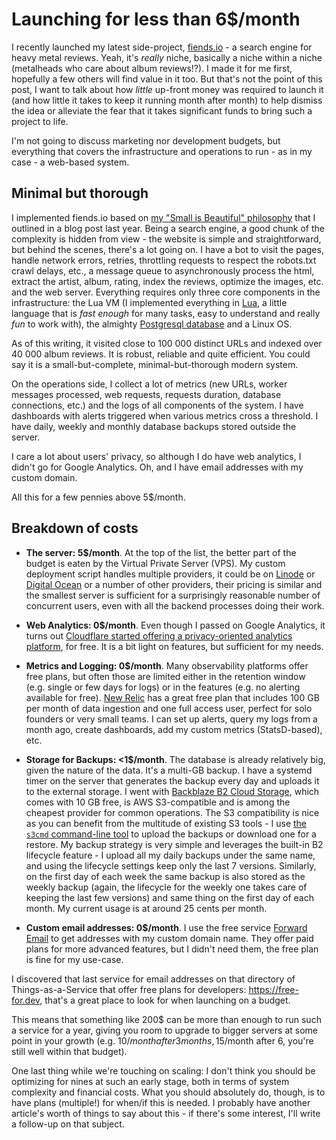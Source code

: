 # Launching for less than 6$/month

I recently launched my latest side-project, [fiends.io](https://www.fiends.io) - a search engine for heavy metal reviews. Yeah, it's *really* niche, basically a niche within a niche (metalheads who care about album reviews!?). I made it for me first, hopefully a few others will find value in it too. But that's not the point of this post, I want to talk about how *little* up-front money was required to launch it (and how little it takes to keep it running month after month) to help dismiss the idea or alleviate the fear that it takes significant funds to bring such a project to life.

I'm not going to discuss marketing nor development budgets, but everything that covers the infrastructure and operations to run - as in my case - a web-based system.

## Minimal but thorough

I implemented fiends.io based on [my "Small is Beautiful" philosophy](https://mna.dev/posts/small-is-beautiful.html) that I outlined in a blog post last year. Being a search engine, a good chunk of the complexity is hidden from view - the website is simple and straightforward, but behind the scenes, there's a lot going on. I have a bot to visit the pages, handle network errors, retries, throttling requests to respect the robots.txt crawl delays, etc., a message queue to asynchronously process the html, extract the artist, album, rating, index the reviews, optimize the images, etc. and the web server. Everything requires only three core components in the infrastructure: the Lua VM (I implemented everything in [Lua](https://www.lua.org/), a little language that is *fast enough* for many tasks, easy to understand and really *fun* to work with), the almighty [Postgresql database](https://www.postgresql.org/) and a Linux OS.

As of this writing, it visited close to 100 000 distinct URLs and indexed over 40 000 album reviews. It is robust, reliable and quite efficient. You could say it is a small-but-complete, minimal-but-thorough modern system.

On the operations side, I collect a lot of metrics (new URLs, worker messages processed, web requests, requests duration, database connections, etc.) and the logs of all components of the system. I have dashboards with alerts triggered when various metrics cross a threshold. I have daily, weekly and monthly database backups stored outside the server.

I care a lot about users' privacy, so although I do have web analytics, I didn't go for Google Analytics. Oh, and I have email addresses with my custom domain.

All this for a few pennies above 5$/month.

## Breakdown of costs

* **The server: 5$/month**. At the top of the list, the better part of the budget is eaten by the Virtual Private Server (VPS). My custom deployment script handles multiple providers, it could be on [Linode](https://www.linode.com/) or [Digital Ocean](https://www.digitalocean.com/) or a number of other providers, their pricing is similar and the smallest server is sufficient for a surprisingly reasonable number of concurrent users, even with all the backend processes doing their work.

* **Web Analytics: 0$/month**. Even though I passed on Google Analytics, it turns out [Cloudflare started offering a privacy-oriented analytics platform](https://www.cloudflare.com/web-analytics/), for free. It is a bit light on features, but sufficient for my needs.

* **Metrics and Logging: 0$/month**. Many observability platforms offer free plans, but often those are limited either in the retention window (e.g. single or few days for logs) or in the features (e.g. no alerting available for free). [New Relic](https://newrelic.com/pricing) has a great free plan that includes 100 GB per month of data ingestion and one full access user, perfect for solo founders or very small teams. I can set up alerts, query my logs from a month ago, create dashboards, add my custom metrics (StatsD-based), etc.

* **Storage for Backups: <1$/month**. The database is already relatively big, given the nature of the data. It's a multi-GB backup. I have a systemd timer on the server that generates the backup every day and uploads it to the external storage. I went with [Backblaze B2 Cloud Storage](https://www.backblaze.com/b2/cloud-storage-pricing.html), which comes with 10 GB free, is AWS S3-compatible and is among the cheapest provider for common operations. The S3 compatibility is nice as you can benefit from the multitude of existing S3 tools - I use [the `s3cmd` command-line tool](https://github.com/s3tools/s3cmd) to upload the backups or download one for a restore. My backup strategy is very simple and leverages the built-in B2 lifecycle feature - I upload all my daily backups under the same name, and using the lifecycle settings keep only the last 7 versions. Similarly, on the first day of each week the same backup is also stored as the weekly backup (again, the lifecycle for the weekly one takes care of keeping the last few versions) and same thing on the first day of each month. My current usage is at around 25 cents per month.

* **Custom email addresses: 0$/month**. I use the free service [Forward Email](https://forwardemail.net) to get addresses with my custom domain name. They offer paid plans for more advanced features, but I didn't need them, the free plan is fine for my use-case.

I discovered that last service for email addresses on that directory of Things-as-a-Service that offer free plans for developers: https://free-for.dev, that's a great place to look for when launching on a budget.

This means that something like 200$ can be more than enough to run such a service for a year, giving you room to upgrade to bigger servers at some point in your growth (e.g. 10$/month after 3 months, 15$/month after 6, you're still well within that budget).

One last thing while we're touching on scaling: I don't think you should be optimizing for nines at such an early stage, both in terms of system complexity and financial costs. What you should absolutely do, though, is to have plans (multiple!) for when/if this is needed. I probably have another article's worth of things to say about this - if there's some interest, I'll write a follow-up on that subject.
